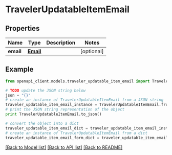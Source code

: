 # TravelerUpdatableItemEmail


## Properties
Name | Type | Description | Notes
------------ | ------------- | ------------- | -------------
**email** | [**Email**](Email.md) |  | [optional] 

## Example

```python
from openapi_client.models.traveler_updatable_item_email import TravelerUpdatableItemEmail

# TODO update the JSON string below
json = "{}"
# create an instance of TravelerUpdatableItemEmail from a JSON string
traveler_updatable_item_email_instance = TravelerUpdatableItemEmail.from_json(json)
# print the JSON string representation of the object
print TravelerUpdatableItemEmail.to_json()

# convert the object into a dict
traveler_updatable_item_email_dict = traveler_updatable_item_email_instance.to_dict()
# create an instance of TravelerUpdatableItemEmail from a dict
traveler_updatable_item_email_form_dict = traveler_updatable_item_email.from_dict(traveler_updatable_item_email_dict)
```
[[Back to Model list]](../README.md#documentation-for-models) [[Back to API list]](../README.md#documentation-for-api-endpoints) [[Back to README]](../README.md)


